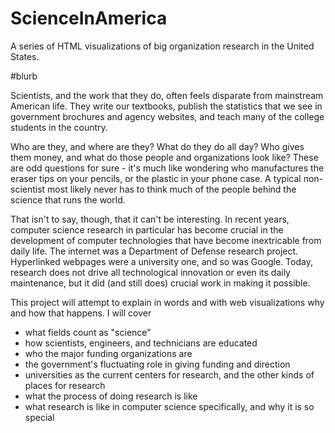 # ScienceInAmerica
A series of HTML visualizations of big organization research in the United States.

#blurb

Scientists, and the work that they do, often feels disparate from mainstream American life. They write our textbooks, publish the statistics that we see in government brochures and agency websites, and teach many of the college students in the country. 

Who are they, and where are they? What do they do all day? Who gives them money, and what do those people and organizations look like? These are odd questions for sure - it's much like wondering who manufactures the eraser tips on your pencils, or the plastic in your phone case. A typical non-scientist most likely never has to think much of the people behind the science that runs the world. 

That isn't to say, though, that it can't be interesting. In recent years, computer science research in particular has become crucial in the development of computer technologies that have become inextricable from daily life. The internet was a Department of Defense research project. Hyperlinked webpages were a university one, and so was Google. Today, research does not drive all technological innovation or even its daily maintenance, but it did (and still does) crucial work in making it possible.

This project will attempt to explain in words and with web visualizations why and how that happens. I will cover
- what fields count as "science"
- how scientists, engineers, and technicians are educated
- who the major funding organizations are
- the government's fluctuating role in giving funding and direction
- universities as the current centers for research, and the other kinds of places for research
- what the process of doing research is like 
- what research is like in computer science specifically, and why it is so special
